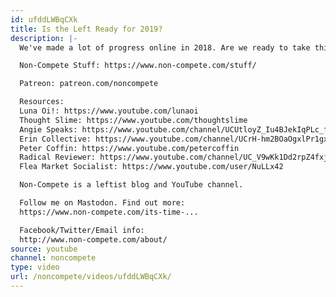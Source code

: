 ```yaml
---
id: ufddLWBqCXk
title: Is the Left Ready for 2019?
description: |-
  We've made a lot of progress online in 2018. Are we ready to take things into the real world in 2019?

  Non-Compete Stuff: https://www.non-compete.com/stuff/

  Patreon: patreon.com/noncompete

  Resources:
  Luna Oi!: https://www.youtube.com/lunaoi
  Thought Slime: https://www.youtube.com/thoughtslime
  Angie Speaks: https://www.youtube.com/channel/UCUtloyZ_Iu4BJekIqPLc_fQ
  Erin Collective: https://www.youtube.com/channel/UCrH-hm2BOaOgxlPr1gxcttQ
  Peter Coffin: https://www.youtube.com/petercoffin
  Radical Reviewer: https://www.youtube.com/channel/UC_V9wKk1Dd2rpZ4fxj7pKXA
  Flea Market Socialist: https://www.youtube.com/user/NuLLx42

  Non-Compete is a leftist blog and YouTube channel.

  Follow me on Mastodon. Find out more:
  https://www.non-compete.com/its-time-...

  Facebook/Twitter/Email info:
  http://www.non-compete.com/about/
source: youtube
channel: noncompete
type: video
url: /noncompete/videos/ufddLWBqCXk/
---
```


